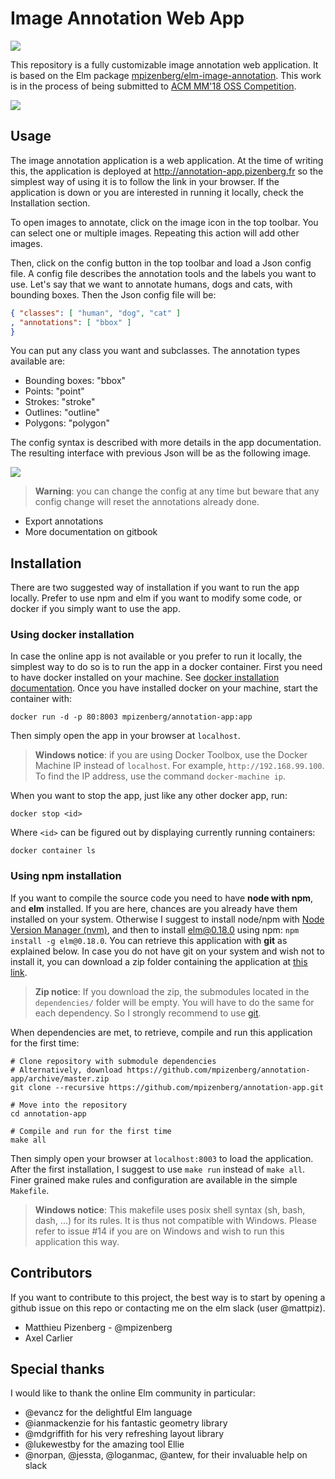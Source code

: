# Image Annotation Web App

[![][badge-license]][license]

[badge-license]: https://img.shields.io/badge/license-MPL--2.0-blue.svg?style=flat-square
[license]: https://www.mozilla.org/en-US/MPL/2.0/

This repository is a fully customizable image annotation web application.
It is based on the Elm package
[mpizenberg/elm-image-annotation][image-anotation].
This work is in the process of being submitted to [ACM MM'18 OSS Competition][mm18-ossc].

[image-anotation]: https://github.com/mpizenberg/elm-image-annotation
[mm18-ossc]: http://www.acmmm.org/2018/open-source-software-competition/

![](https://mpizenberg.github.io/resources/annotation-app/banner-thin.jpg)


## Usage

The image annotation application is a web application.
At the time of writing this, the application is deployed
at http://annotation-app.pizenberg.fr so the simplest way
of using it is to follow the link in your browser.
If the application is down or you are interested in running
it locally, check the Installation section.

To open images to annotate, click on the image icon in the top toolbar.
You can select one or multiple images.
Repeating this action will add other images.

Then, click on the config button in the top toolbar and load a Json config file.
A config file describes the annotation tools and the labels you want to use.
Let's say that we want to annotate humans, dogs and cats, with bounding boxes.
Then the Json config file will be:

```json
{ "classes": [ "human", "dog", "cat" ]
, "annotations": [ "bbox" ]
}
```

You can put any class you want and subclasses.
The annotation types available are:

* Bounding boxes: "bbox"
* Points: "point"
* Strokes: "stroke"
* Outlines: "outline"
* Polygons: "polygon"

The config syntax is described with more details in the app documentation.
The resulting interface with previous Json will be as the following image.

![](https://mpizenberg.github.io/resources/annotation-app/simple-config.jpg)

> **Warning**: you can change the config at any time but beware that
> any config change will reset the annotations already done.


* Export annotations
* More documentation on gitbook


## Installation

There are two suggested way of installation if you want to run the app locally.
Prefer to use npm and elm if you want to modify some code,
or docker if you simply want to use the app.

### Using docker installation

In case the online app is not available or you prefer to run it locally,
the simplest way to do so is to run the app in a docker container.
First you need to have docker installed on your machine.
See [docker installation documentation][docker-install].
Once you have installed docker on your machine, start the container with:

```shell
docker run -d -p 80:8003 mpizenberg/annotation-app:app
```

Then simply open the app in your browser at `localhost`.

> **Windows notice**: if you are using Docker Toolbox,
> use the Docker Machine IP instead of `localhost`.
> For example, `http://192.168.99.100`.
> To find the IP address, use the command `docker-machine ip`.

When you want to stop the app, just like any other docker app, run:

```shell
docker stop <id>
```

Where `<id>` can be figured out by displaying currently running containers:

```shell
docker container ls
```

[docker-install]: https://docs.docker.com/install/

### Using npm installation

If you want to compile the source code you need to have **node with npm**,
and **elm** installed.
If you are here, chances are you already have them installed on your system.
Otherwise I suggest to install node/npm with [Node Version Manager (nvm)][nvm],
and then to install elm@0.18.0 using npm: `npm install -g elm@0.18.0`.
You can retrieve this application with **git** as explained below.
In case you do not have git on your system and wish not to install it,
you can download a zip folder containing the application at [this link][zip].

> **Zip notice**: If you download the zip,
> the submodules located in the `dependencies/`
> folder will be empty.
> You will have to do the same for each dependency.
> So I strongly recommend to use [git][git].

When dependencies are met, to retrieve, compile and run this application for the first time:

```shell
# Clone repository with submodule dependencies
# Alternatively, download https://github.com/mpizenberg/annotation-app/archive/master.zip
git clone --recursive https://github.com/mpizenberg/annotation-app.git

# Move into the repository
cd annotation-app

# Compile and run for the first time
make all
```

Then simply open your browser at `localhost:8003` to load the application.
After the first installation, I suggest to use `make run` instead of `make all`.
Finer grained make rules and configuration are available in the simple `Makefile`.

> **Windows notice**: This makefile uses posix shell syntax (sh, bash, dash, ...)
> for its rules. It is thus not compatible with Windows.
> Please refer to issue #14 if you are on Windows and wish to run
> this application this way.

[nvm]: https://github.com/creationix/nvm#install-script
[zip]: https://github.com/mpizenberg/annotation-app/archive/master.zip
[git]: https://git-scm.com/


## Contributors

If you want to contribute to this project,
the best way is to start by opening a github issue on this repo
or contacting me on the elm slack (user @mattpiz).

* Matthieu Pizenberg - @mpizenberg
* Axel Carlier


## Special thanks

I would like to thank the online Elm community in particular:

* @evancz for the delightful Elm language
* @ianmackenzie for his fantastic geometry library
* @mdgriffith for his very refreshing layout library
* @lukewestby for the amazing tool Ellie
* @norpan, @jessta, @loganmac, @antew, for their invaluable help on slack
